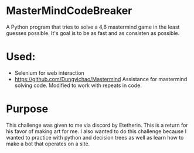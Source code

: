 # MasterMindCodeBreaker
A Python program that tries to solve a 4,6 mastermind game in the least guesses possible. It's goal is to be as fast and as consisten as possible.
# Used:
- Selenium for web interaction
- https://github.com/Dungyichao/Mastermind Assistance for mastermind solving code. Modified to work with repeats in code.
# Purpose
This challenge was given to me via discord by Etetherin. This is a return for his favor of making art for me. I also wanted to do this challenge because I wanted to practice with python and decision trees as well as learn how to make a bot that operates on a site.
